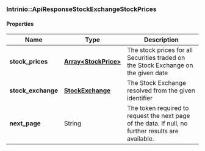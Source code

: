 

[//]: # (CLASS:Intrinio::ApiResponseStockExchangeStockPrices)

[//]: # (KIND:object)

### Intrinio::ApiResponseStockExchangeStockPrices

#### Properties

[//]: # (START_DEFINITION)

Name | Type | Description
------------ | ------------- | -------------
**stock_prices** | [**Array&lt;StockPrice&gt;**](StockPrice.md) | The stock prices for all Securities traded on the Stock Exchange on the given date &nbsp;
**stock_exchange** | [**StockExchange**](StockExchange.md) | The Stock Exchange resolved from the given identifier &nbsp;
**next_page** | String | The token required to request the next page of the data. If null, no further results are available. &nbsp;

[//]: # (END_DEFINITION)


[//]: # (CONTAINED_CLASS:Intrinio::StockPrice)


[//]: # (CONTAINED_CLASS:Intrinio::StockExchange)



